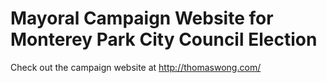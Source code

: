 # Mayoral Campaign Website for Monterey Park City Council Election

Check out the campaign website at http://thomaswong.com/
